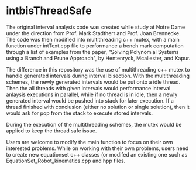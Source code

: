 # intbisThreadSafe
The original interval analysis code was created while study at Notre Dame under the direction from Prof. Mark Stadtherr and Prof. Joan Brennecke. The code was then modified into multithreading c++ mutex, with a main function under intText.cpp file to performance a bench mark computation through a list of examples from the paper, "Solving Polynomial Systems using a Branch and Prune Approach", by Hentenryck, Mcallester, and Kapur.

The difference in this repository was the use of multithreading c++ mutex to handle generated intervals during interval bisection. With the multithreading schemes, the newly generated intervals would be put onto a idle thread. Then the all threads with given intervals would performance interval anlaysis executions in parallel, while if no thread is in idle, then a newly generated interval would be pushed into stack for later execution. If a thread finished with conclusion (either no solution or single solution), then it would ask for pop from the stack to execute stored intervals.

During the execution of the multithreading schemes, the mutex would be applied to keep the thread safe issue.

Users are welcome to modify the main function to focus on their own interested problems. While on working with their own problems, users need to create new equationset c++ classes (or modifed an existing one such as EquationSet_Robot_kinematics.cpp and hpp files.
